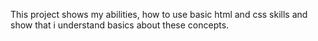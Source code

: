 This project shows my abilities, how to use basic html and css skills and show that i understand basics about these concepts.
